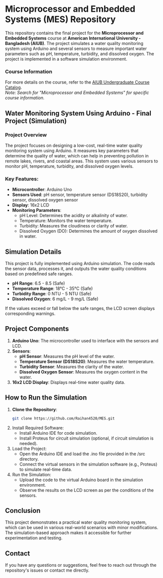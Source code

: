 # Microprocessor and Embedded Systems (MES) Repository

This repository contains the final project for the **Microprocessor and Embedded Systems** course at **American International University - Bangladesh (AIUB)**. The project simulates a water quality monitoring system using Arduino and several sensors to measure important water parameters such as pH, temperature, turbidity, and dissolved oxygen. The project is implemented in a software simulation environment.

### Course Information
For more details on the course, refer to the [AIUB Undergraduate Course Catalog](https://www.aiub.edu/faculties/fst/ug-course-catalog).  
*Note: Search for "Microprocessor and Embedded Systems" for specific course information.*

## Water Monitoring System Using Arduino - Final Project (Simulation)

### Project Overview

The project focuses on designing a low-cost, real-time water quality monitoring system using Arduino. It measures key parameters that determine the quality of water, which can help in preventing pollution in remote lakes, rivers, and coastal areas. This system uses various sensors to monitor pH, temperature, turbidity, and dissolved oxygen levels.

### Key Features:
- **Microcontroller**: Arduino Uno
- **Sensors Used**: pH sensor, temperature sensor (DS18S20), turbidity sensor, dissolved oxygen sensor
- **Display**: 16x2 LCD
- **Monitoring Parameters**:
  - pH Level: Determines the acidity or alkalinity of water.
  - Temperature: Monitors the water temperature.
  - Turbidity: Measures the cloudiness or clarity of water.
  - Dissolved Oxygen (DO): Determines the amount of oxygen dissolved in water.

## Simulation Details

This project is fully implemented using Arduino simulation. The code reads the sensor data, processes it, and outputs the water quality conditions based on predefined safe ranges.

- **pH Range**: 6.5 - 8.5 (Safe)
- **Temperature Range**: 18°C - 35°C (Safe)
- **Turbidity Range**: 0 NTU - 5 NTU (Safe)
- **Dissolved Oxygen**: 6 mg/L - 9 mg/L (Safe)

If the values exceed or fall below the safe ranges, the LCD screen displays corresponding warnings.

## Project Components

1. **Arduino Uno**: The microcontroller used to interface with the sensors and LCD.
2. **Sensors**:
   - **pH Sensor**: Measures the pH level of the water.
   - **Temperature Sensor (DS18S20)**: Measures the water temperature.
   - **Turbidity Sensor**: Measures the clarity of the water.
   - **Dissolved Oxygen Sensor**: Measures the oxygen content in the water.
3. **16x2 LCD Display**: Displays real-time water quality data.

## How to Run the Simulation

1. **Clone the Repository**:
   ```bash
   git clone https://github.com/Raihan4520/MES.git
2. Install Required Software:
   - Install Arduino IDE for code simulation.
   - Install Proteus for circuit simulation (optional, if circuit simulation is needed).
3. Load the Project:
   - Open the Arduino IDE and load the .ino file provided in the /src directory.
   - Connect the virtual sensors in the simulation software (e.g., Proteus) to simulate real-time data.
4. Run the Simulation:
   - Upload the code to the virtual Arduino board in the simulation environment.
   - Observe the results on the LCD screen as per the conditions of the sensors.

## Conclusion

This project demonstrates a practical water quality monitoring system, which can be used in various real-world scenarios with minor modifications. The simulation-based approach makes it accessible for further experimentation and testing.

## Contact

If you have any questions or suggestions, feel free to reach out through the repository's issues or contact me directly.
